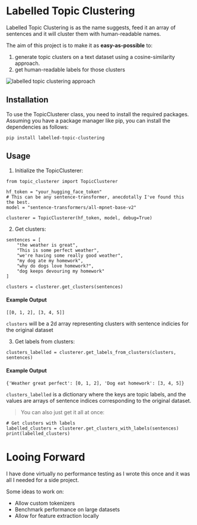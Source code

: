 # Labelled Topic Clustering

Labelled Topic Clustering is as the name suggests, feed it an array of sentences and it will cluster them with human-readable names.

The aim of this project is to make it as **easy-as-possible** to:

1. generate topic clusters on a text dataset using a cosine-similarity approach.
2. get human-readable labels for those clusters

![labelled topic clustering approach](https://github.com/tomhaydn/labelled-topic-clustering/blob/main/docs/diagram-1.png)

## Installation

To use the TopicClusterer class, you need to install the required packages. Assuming you have a package manager like pip, you can install the dependencies as follows:

`pip install labelled-topic-clustering`

## Usage

1. Initialize the TopicClusterer:

```
from topic_clusterer import TopicClusterer

hf_token = "your_hugging_face_token"
# This can be any sentence-transformer, anecdotally I've found this the best.
model = "sentence-transformers/all-mpnet-base-v2"

clusterer = TopicClusterer(hf_token, model, debug=True)
```

2. Get clusters:

```
sentences = [
    "the weather is great",
    "This is some perfect weather",
    "we're having some really good weather",
    "my dog ate my homework",
    "why do dogs love homework?",
    "dog keeps devouring my homework"
]

clusters = clusterer.get_clusters(sentences)
```

#### Example Output

```
[[0, 1, 2], [3, 4, 5]]
```

`clusters` will be a 2d array representing clusters with sentence indicies for the original dataset

3. Get labels from clusters:

```
clusters_labelled = clusterer.get_labels_from_clusters(clusters, sentences)
```

#### Example Output

```
{'Weather great perfect': [0, 1, 2], 'Dog eat homework': [3, 4, 5]}
```

`clusters_labelled` is a dictionary where the keys are topic labels, and the values are arrays of sentence indices corresponding to the original dataset.

> You can also just get it all at once:

```
# Get clusters with labels
labelled_clusters = clusterer.get_clusters_with_labels(sentences)
print(labelled_clusters)
```

# Looing Forward

I have done virtually no performance testing as I wrote this once and it was all I needed for a side project.

Some ideas to work on:

- Allow custom tokenizers
- Benchmark performance on large datasets
- Allow for feature extraction locally

```

```
